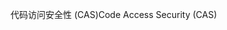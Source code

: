 <span data-ttu-id="94577-101">代码访问安全性 (CAS)</span><span class="sxs-lookup"><span data-stu-id="94577-101">Code Access Security (CAS)</span></span>